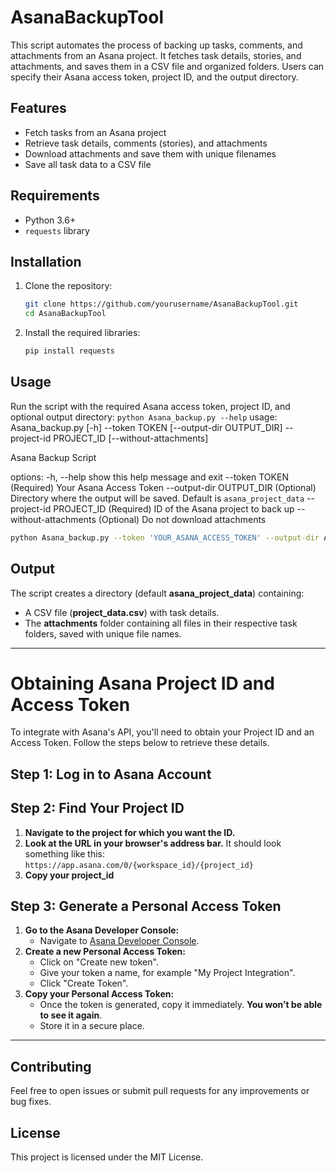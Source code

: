 # AsanaBackupTool
This script automates the process of backing up tasks, comments, and attachments from an Asana project. It fetches task details, stories, and attachments, and saves them in a CSV file and organized folders. Users can specify their Asana access token, project ID, and the output directory.

## Features

- Fetch tasks from an Asana project
- Retrieve task details, comments (stories), and attachments
- Download attachments and save them with unique filenames
- Save all task data to a CSV file

## Requirements

- Python 3.6+
- `requests` library

## Installation

1. Clone the repository:
    ```bash
    git clone https://github.com/yourusername/AsanaBackupTool.git
    cd AsanaBackupTool
    ```

2. Install the required libraries:
    ```bash
    pip install requests
    ```

## Usage
Run the script with the required Asana access token, project ID, and optional output directory:
```python Asana_backup.py --help```
usage: Asana_backup.py [-h] --token TOKEN [--output-dir OUTPUT_DIR] --project-id PROJECT_ID [--without-attachments]

Asana Backup Script

options:
  -h, --help            show this help message and exit
  --token TOKEN         (Required) Your Asana Access Token
  --output-dir OUTPUT_DIR
                        (Optional) Directory where the output will be saved. Default is `asana_project_data`
  --project-id PROJECT_ID
                        (Required) ID of the Asana project to back up
  --without-attachments
                        (Optional) Do not download attachments
                        
```bash
python Asana_backup.py --token 'YOUR_ASANA_ACCESS_TOKEN' --output-dir Asana_data --project-id 'YOUR_PROJECT_ID'

```
## Output
The script creates a directory (default **asana_project_data**) containing:
- A CSV file (**project_data.csv**) with task details.
- The **attachments** folder containing all files in their respective task folders, saved with unique file names.

_____________________________________________________________________________________
# Obtaining Asana Project ID and Access Token

To integrate with Asana's API, you'll need to obtain your Project ID and an Access Token. Follow the steps below to retrieve these details.

## Step 1: Log in to Asana Account

## Step 2: Find Your Project ID
1. **Navigate to the project for which you want the ID.**
2. **Look at the URL in your browser's address bar.** It should look something like this:
   ```https://app.asana.com/0/{workspace_id}/{project_id}```
3. **Copy your project_id**

## Step 3: Generate a Personal Access Token
1. **Go to the Asana Developer Console:**
   - Navigate to [Asana Developer Console](https://app.asana.com/0/developer-console).
2. **Create a new Personal Access Token:**
   - Click on "Create new token".
   - Give your token a name, for example "My Project Integration".
   - Click "Create Token".
3. **Copy your Personal Access Token:**
   - Once the token is generated, copy it immediately. **You won’t be able to see it again**. 
   - Store it in a secure place.
___________________________________________________________________________________

## Contributing
Feel free to open issues or submit pull requests for any improvements or bug fixes.

## License
This project is licensed under the MIT License.  

